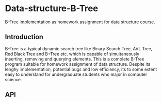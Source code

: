 # Data-structure-B-Tree
B-Tree implementation as homework assignment for data structure course.
## Introduction
B-Tree is a typical dynamic search tree like Binary Search Tree, AVL Tree, Red Black Tree and B+Tree etc, which is capable of simultaneously inserting, removing and querying elements. This is a complete B-Tree program suitable for homework assignment of data structure. Despite its lenghy implementation, potential bugs and low efficiency, its to some extent easy to understand for undergraduate students who major in computer science.
## API
